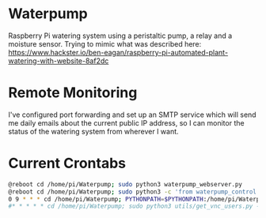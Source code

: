 # Waterpump

Raspberry Pi watering system using a peristaltic pump, a relay and a moisture sensor. Trying to mimic what was described here: https://www.hackster.io/ben-eagan/raspberry-pi-automated-plant-watering-with-website-8af2dc

# Remote Monitoring

I've configured port forwarding and set up an SMTP service which will send me daily emails about the current public IP address, so I can monitor the status of the watering system from wherever I want.

# Current Crontabs

``` bash
@reboot cd /home/pi/Waterpump; sudo python3 waterpump_webserver.py
@reboot cd /home/pi/Waterpump; sudo python3 -c 'from waterpump_control import auto_water; auto_water()'
0 9 * * * cd /home/pi/Waterpump; PYTHONPATH=$PYTHONPATH:/home/pi/Waterpump sudo python3 utils/get_current_ip.py
#* * * * * cd /home/pi/Waterpump; sudo python3 utils/get_vnc_users.py --> Running now as a systemd service `get-vnc-users`
```